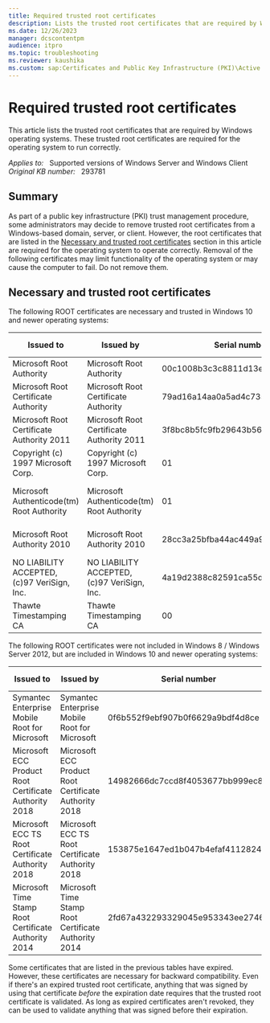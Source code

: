 ```yaml
---
title: Required trusted root certificates
description: Lists the trusted root certificates that are required by Windows operating systems. These trusted root certificates are required for the operating system to run correctly.
ms.date: 12/26/2023
manager: dcscontentpm
audience: itpro
ms.topic: troubleshooting
ms.reviewer: kaushika
ms.custom: sap:Certificates and Public Key Infrastructure (PKI)\Active Directory Certificate Services (ADCS), csstroubleshoot
---
```

# Required trusted root certificates

This article lists the trusted root certificates that are required by Windows operating systems. These trusted root certificates are required for the operating system to run correctly.

_Applies to:_ &nbsp; Supported versions of Windows Server and Windows Client  
_Original KB number:_ &nbsp; 293781

## Summary

As part of a public key infrastructure (PKI) trust management procedure, some administrators may decide to remove trusted root certificates from a Windows-based domain, server, or client. However, the root certificates that are listed in the [Necessary and trusted root certificates](#necessary-and-trusted-root-certificates) section in this article are required for the operating system to operate correctly. Removal of the following certificates may limit functionality of the operating system or may cause the computer to fail. Do not remove them.

## Necessary and trusted root certificates

The following ROOT certificates are necessary and trusted in Windows 10 and newer operating systems:

|Issued to|Issued by|Serial number|Expiration date|Intended purposes|Friendly name|
|---|---|---|---|---|---|
|Microsoft Root Authority|Microsoft Root Authority|00c1008b3c3c8811d13ef663ecdf40|12/31/2020|All|Microsoft Root Authority|
|Microsoft Root Certificate Authority|Microsoft Root Certificate Authority|79ad16a14aa0a5ad4c7358f407132e65|5/9/2021|All|Microsoft Root Certificate Authority|
|Microsoft Root Certificate Authority 2011|Microsoft Root Certificate Authority 2011|3f8bc8b5fc9fb29643b569d66c42e144|3/22/2036|All|Microsoft Root Certificate Authority 2011|
|Copyright (c) 1997 Microsoft Corp.|Copyright (c) 1997 Microsoft Corp.|01|12/30/1999|Time Stamping|Microsoft Timestamp Root|
|Microsoft Authenticode(tm) Root Authority|Microsoft Authenticode(tm) Root Authority|01|12/31/1999|Secure E-mail, Code Signing|Microsoft Authenticode(tm) Root|
|Microsoft Root Authority 2010|Microsoft Root Authority 2010|28cc3a25bfba44ac449a9b586b4339aa|6/23/2035|All|Microsoft Root Certificate Authority 2010|
|NO LIABILITY ACCEPTED, (c)97 VeriSign, Inc.|NO LIABILITY ACCEPTED, (c)97 VeriSign, Inc.|4a19d2388c82591ca55d735f155ddca3|1/7/2004|Time Stamping|VeriSign Time Stamping CA|
|Thawte Timestamping CA|Thawte Timestamping CA|00|12/31/2020|Time Stamping|Thawte Timestamping CA|

The following ROOT certificates were not included in Windows 8 / Windows Server 2012, but are included in Windows 10 and newer operating systems:

|Issued to|Issued by|Serial number|Expiration date|Intended purposes|Friendly name|
|---|---|---|---|---|---|
|Symantec Enterprise Mobile Root for Microsoft|Symantec Enterprise Mobile Root for Microsoft|0f6b552f9ebf907b0f6629a9bdf4d8ce|3/14/2032|Code Signing|None|
|Microsoft ECC Product Root Certificate Authority 2018|Microsoft ECC Product Root Certificate Authority 2018|14982666dc7ccd8f4053677bb999ec85|2/27/2043|All|Microsoft ECC Product Root Certificate Authority 2018|
|Microsoft ECC TS Root Certificate Authority 2018|Microsoft ECC TS Root Certificate Authority 2018|153875e1647ed1b047b4efaf41128245|2/27/2043|All|Microsoft ECC TS Root Certificate Authority 2018|
|Microsoft Time Stamp Root Certificate Authority 2014|Microsoft Time Stamp Root Certificate Authority 2014|2fd67a432293329045e953343ee27466|10/22/2039|All|Microsoft Time Stamp Root Certificate Authority 2014|

Some certificates that are listed in the previous tables have expired. However, these certificates are necessary for backward compatibility. Even if there's an expired trusted root certificate, anything that was signed by using that certificate _before_ the expiration date requires that the trusted root certificate is validated. As long as expired certificates aren't revoked, they can be used to validate anything that was signed before their expiration.
